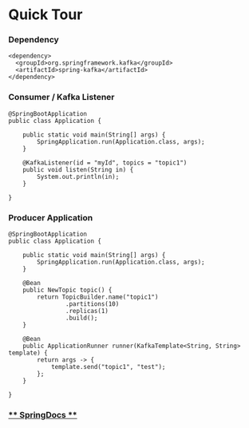 # Quick Tour

### Dependency
```
<dependency>
  <groupId>org.springframework.kafka</groupId>
  <artifactId>spring-kafka</artifactId>
</dependency>
```

### Consumer / Kafka Listener
```
@SpringBootApplication
public class Application {

    public static void main(String[] args) {
        SpringApplication.run(Application.class, args);
    }

    @KafkaListener(id = "myId", topics = "topic1")
    public void listen(String in) {
        System.out.println(in);
    }

}
```

### Producer Application
```
@SpringBootApplication
public class Application {

    public static void main(String[] args) {
        SpringApplication.run(Application.class, args);
    }

    @Bean
    public NewTopic topic() {
        return TopicBuilder.name("topic1")
                .partitions(10)
                .replicas(1)
                .build();
    }

    @Bean
    public ApplicationRunner runner(KafkaTemplate<String, String> template) {
        return args -> {
            template.send("topic1", "test");
        };
    }

}
```

### [** SpringDocs **](https://docs.spring.io/spring-kafka/reference/quick-tour.html)